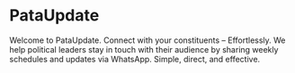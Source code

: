 ﻿# PataUpdate

Welcome to PataUpdate.
Connect with your constituents – Effortlessly.
We help political leaders stay in touch with their audience by sharing weekly schedules and updates via WhatsApp. Simple, direct, and effective.
